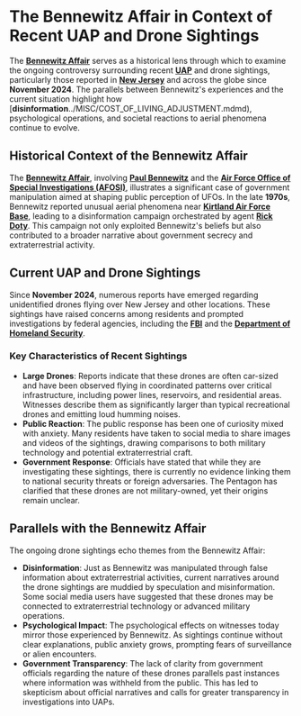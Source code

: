 # The Bennewitz Affair in Context of Recent UAP and Drone Sightings

The [**Bennewitz Affair**](bennewitz_affair.md) serves as a historical lens through which to examine the ongoing controversy surrounding recent [**UAP**](https://en.wikipedia.org/wiki/Unidentified_aerial_phenomena) and drone sightings, particularly those reported in [**New Jersey**](https://en.wikipedia.org/wiki/New_Jersey) and across the globe since **November 2024**. The parallels between Bennewitz's experiences and the current situation highlight how \[**disinformation**../MISC/COST\_OF\_LIVING\_ADJUSTMENT.mdmd), psychological operations, and societal reactions to aerial phenomena continue to evolve.

## **Historical Context of the Bennewitz Affair**

The [**Bennewitz Affair**](bennewitz_affair.md), involving [**Paul Bennewitz**](../strategy/innovation.md) and the [**Air Force Office of Special Investigations (AFOSI)**](https://en.wikipedia.org/wiki/Air_Force_Office_of_Special_Investigations), illustrates a significant case of government manipulation aimed at shaping public perception of UFOs. In the late **1970s**, Bennewitz reported unusual aerial phenomena near [**Kirtland Air Force Base**](https://en.wikipedia.org/wiki/Kirtland_Air_Force_Base), leading to a disinformation campaign orchestrated by agent [**Rick Doty**](https://en.wikipedia.org/wiki/Rick_Doty). This campaign not only exploited Bennewitz's beliefs but also contributed to a broader narrative about government secrecy and extraterrestrial activity.

## **Current UAP and Drone Sightings**

Since **November 2024**, numerous reports have emerged regarding unidentified drones flying over New Jersey and other locations. These sightings have raised concerns among residents and prompted investigations by federal agencies, including the [**FBI**](https://en.wikipedia.org/wiki/Federal_Bureau_of_Investigation) and the [**Department of Homeland Security**](https://en.wikipedia.org/wiki/Department_of_Homeland_Security).

### **Key Characteristics of Recent Sightings**

* **Large Drones**: Reports indicate that these drones are often car-sized and have been observed flying in coordinated patterns over critical infrastructure, including power lines, reservoirs, and residential areas. Witnesses describe them as significantly larger than typical recreational drones and emitting loud humming noises.
* **Public Reaction**: The public response has been one of curiosity mixed with anxiety. Many residents have taken to social media to share images and videos of the sightings, drawing comparisons to both military technology and potential extraterrestrial craft.
* **Government Response**: Officials have stated that while they are investigating these sightings, there is currently no evidence linking them to national security threats or foreign adversaries. The Pentagon has clarified that these drones are not military-owned, yet their origins remain unclear.

## **Parallels with the Bennewitz Affair**

The ongoing drone sightings echo themes from the Bennewitz Affair:

* **Disinformation**: Just as Bennewitz was manipulated through false information about extraterrestrial activities, current narratives around the drone sightings are muddied by speculation and misinformation. Some social media users have suggested that these drones may be connected to extraterrestrial technology or advanced military operations.
* **Psychological Impact**: The psychological effects on witnesses today mirror those experienced by Bennewitz. As sightings continue without clear explanations, public anxiety grows, prompting fears of surveillance or alien encounters.
* **Government Transparency**: The lack of clarity from government officials regarding the nature of these drones parallels past instances where information was withheld from the public. This has led to skepticism about official narratives and calls for greater transparency in investigations into UAPs.
